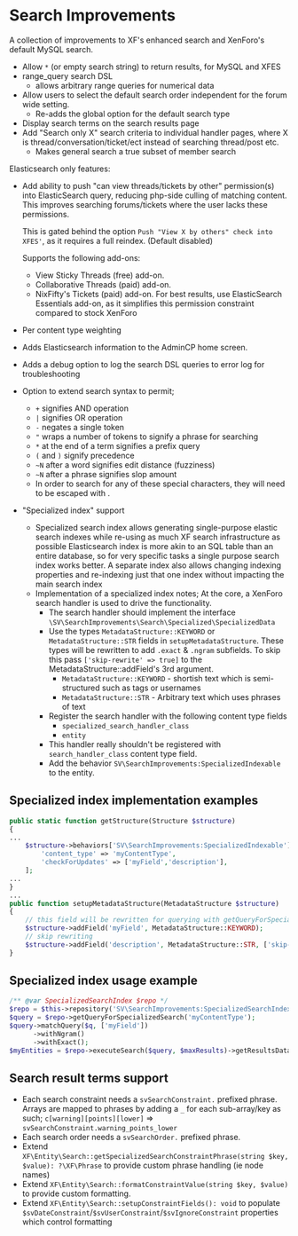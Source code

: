 # Search Improvements

A collection of improvements to XF's enhanced search and XenForo's default MySQL search.

- Allow `*` (or empty search string) to return results, for MySQL and XFES
- range_query search DSL
  - allows arbitrary range queries for numerical data
- Allow users to select the default search order independent for the forum wide setting.
  - Re-adds the global option for the default search type
- Display search terms on the search results page 
- Add "Search only X" search criteria to individual handler pages, where X is thread/conversation/ticket/ect instead of searching thread/post etc.
   - Makes general search a true subset of member search

Elasticsearch only features:
- Add ability to push "can view threads/tickets by other" permission(s) into ElasticSearch query, reducing php-side culling of matching content.
  This improves searching forums/tickets where the user lacks these permissions.

  This is gated behind the option `Push "View X by others" check into XFES'`, as it requires a full reindex. (Default disabled)

  Supports the following add-ons:
    - View Sticky Threads (free) add-on.
    - Collaborative Threads (paid) add-on.
    - NixFifty's Tickets (paid) add-on.
For best results, use ElasticSearch Essentials add-on, as it simplifies this permission constraint compared to stock XenForo
- Per content type weighting
- Adds Elasticsearch information to the AdminCP home screen.
- Adds a debug option to log the search DSL queries to error log for troubleshooting
- Option to extend search syntax to permit;
    - `+` signifies AND operation
    - `|` signifies OR operation
    - `-` negates a single token
    - `"` wraps a number of tokens to signify a phrase for searching
    - `*` at the end of a term signifies a prefix query
    - `(` and `)` signify precedence
    - `~N` after a word signifies edit distance (fuzziness)
    - `~N` after a phrase signifies slop amount
    - In order to search for any of these special characters, they will need to be escaped with \.
- "Specialized index" support
    - Specialized search index allows generating single-purpose elastic search indexes while re-using as much XF search infrastructure as possible
      Elasticsearch index is more akin to an SQL table than an entire database, so for very specific tasks a single purpose search index works better.
      A separate index also allows changing indexing properties and re-indexing just that one index without impacting the main search index
    - Implementation of a specialized index notes;
      At the core, a XenForo search handler is used to drive the functionality.
        - The search handler should implement the interface `\SV\SearchImprovements\Search\Specialized\SpecializedData`
        - Use the types `MetadataStructure::KEYWORD` or `MetadataStructure::STR` fields in `setupMetadataStructure`.
          These types will be rewritten to add `.exact` & `.ngram` subfields. To skip this pass `['skip-rewrite' => true]` to the MetadataStructure::addField's 3rd argument.
            - `MetadataStructure::KEYWORD` - shortish text which is semi-structured such as tags or usernames
            - `MetadataStructure::STR` - Arbitrary text which uses phrases of text
        - Register the search handler with the following content type fields
            - `specialized_search_handler_class`
            - `entity`
        - This handler really shouldn't be registered with `search_handler_class` content type field.
        - Add the behavior `SV\SearchImprovements:SpecializedIndexable` to the entity.

## Specialized index implementation examples
```php
public static function getStructure(Structure $structure)
{
...
    $structure->behaviors['SV\SearchImprovements:SpecializedIndexable'] = [
        'content_type' => 'myContentType',
        'checkForUpdates' => ['myField','description'],
    ];
...
}
...
public function setupMetadataStructure(MetadataStructure $structure)
{
    // this field will be rewritten for querying with getQueryForSpecializedSearch
    $structure->addField('myField', MetadataStructure::KEYWORD);
    // skip rewriting
    $structure->addField('description', MetadataStructure::STR, ['skip-rewrite' => true]);
}
```

## Specialized index usage example
```php
/** @var SpecializedSearchIndex $repo */
$repo = $this->repository('SV\SearchImprovements:SpecializedSearchIndex');
$query = $repo->getQueryForSpecializedSearch('myContentType');
$query->matchQuery($q, ['myField'])
      ->withNgram()
      ->withExact();
$myEntities = $repo->executeSearch($query, $maxResults)->getResultsData();
```
  
## Search result terms support

- Each search constraint needs a `svSearchConstraint.` prefixed phrase.
  Arrays are mapped to phrases by adding a `_` for each sub-array/key as such; `c[warning][points][lower]` => `svSearchConstraint.warning_points_lower`
- Each search order needs a `svSearchOrder.` prefixed phrase.
- Extend `XF\Entity\Search::getSpecializedSearchConstraintPhrase(string $key, $value): ?\XF\Phrase` to provide custom phrase handling (ie node names)
- Extend `XF\Entity\Search::formatConstraintValue(string $key, $value)` to provide custom formatting.
- Extend `XF\Entity\Search::setupConstraintFields(): void` to populate `$svDateConstraint`/`$svUserConstraint`/`$svIgnoreConstraint` properties which control formatting